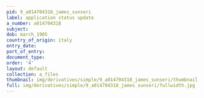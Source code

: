 ```yaml
---
pid: 9_a014704318_james_sunseri
label: application status update
a_number: a014704318
subject:
dob: march_1905
country_of_origin: italy
entry_date:
port_of_entry:
document_type:
order: '4'
layout: default
collection: a_files
thumbnail: img/derivatives/simple/9_a014704318_james_sunseri/thumbnail.jpg
full: img/derivatives/simple/9_a014704318_james_sunseri/fullwidth.jpg
---
```

